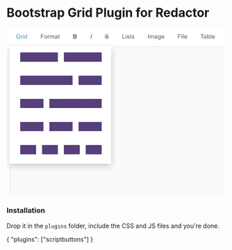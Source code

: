 # Bootstrap Grid Plugin for Redactor

![](https://raw.githubusercontent.com/hellodaniel/redactor-bootstrap-grid/master/screenshot.png)

### Installation
Drop it in the ```plugins``` folder, include the CSS and JS files and you're done. 

  {
    "plugins": ["scriptbuttons"]
  }
  
